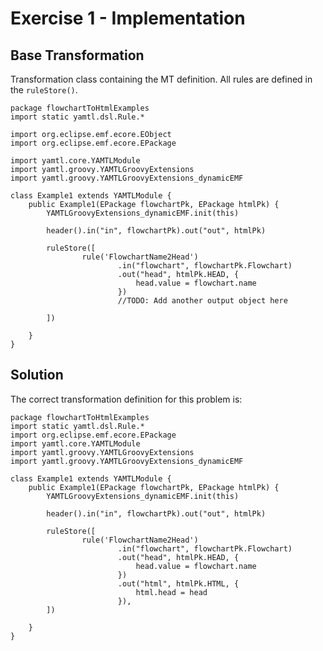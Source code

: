# Exercise 1 - Implementation

## Base Transformation

Transformation class containing the MT definition. All rules are defined in the `ruleStore()`.

``` yamtl-groovy
package flowchartToHtmlExamples
import static yamtl.dsl.Rule.*

import org.eclipse.emf.ecore.EObject
import org.eclipse.emf.ecore.EPackage

import yamtl.core.YAMTLModule
import yamtl.groovy.YAMTLGroovyExtensions
import yamtl.groovy.YAMTLGroovyExtensions_dynamicEMF

class Example1 extends YAMTLModule {
	public Example1(EPackage flowchartPk, EPackage htmlPk) {
		YAMTLGroovyExtensions_dynamicEMF.init(this)

		header().in("in", flowchartPk).out("out", htmlPk)
		
		ruleStore([
				rule('FlowchartName2Head')
						.in("flowchart", flowchartPk.Flowchart)
						.out("head", htmlPk.HEAD, {				
							head.value = flowchart.name
						})
                        //TODO: Add another output object here
                       
		])

	}
}
```

## Solution

The correct transformation definition for this problem is:

``` yamtl-groovy
package flowchartToHtmlExamples
import static yamtl.dsl.Rule.*
import org.eclipse.emf.ecore.EPackage
import yamtl.core.YAMTLModule
import yamtl.groovy.YAMTLGroovyExtensions
import yamtl.groovy.YAMTLGroovyExtensions_dynamicEMF

class Example1 extends YAMTLModule {
	public Example1(EPackage flowchartPk, EPackage htmlPk) {
		YAMTLGroovyExtensions_dynamicEMF.init(this)

		header().in("in", flowchartPk).out("out", htmlPk)
		
		ruleStore([
				rule('FlowchartName2Head')
						.in("flowchart", flowchartPk.Flowchart)
						.out("head", htmlPk.HEAD, {				
							head.value = flowchart.name
						})
						.out("html", htmlPk.HTML, {
							html.head = head 
						}),
		])

	}
}
```